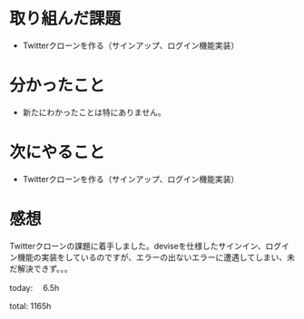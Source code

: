#  取り組んだ課題
- Twitterクローンを作る（サインアップ、ログイン機能実装）


# 分かったこと
- 新たにわかったことは特にありません。

# 次にやること
- Twitterクローンを作る（サインアップ、ログイン機能実装）


# 感想
 Twitterクローンの課題に着手しました。deviseを仕様したサインイン、ログイン機能の実装をしているのですが、エラーの出ないエラーに遭遇してしまい、未だ解決できず。。。
 
today: 　6.5h

total: 1165h
